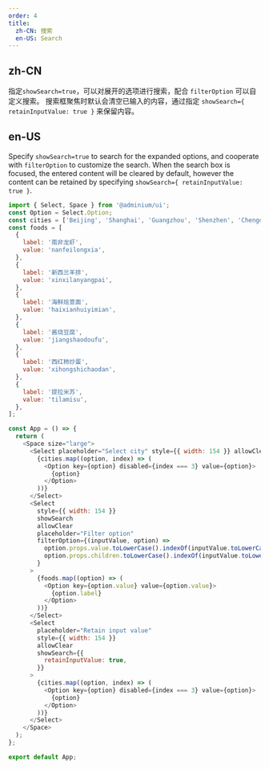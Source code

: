 ```yaml
---
order: 4
title:
  zh-CN: 搜索
  en-US: Search
---
```


## zh-CN

指定`showSearch=true`，可以对展开的选项进行搜索，配合 `filterOption` 可以自定义搜索。
搜索框聚焦时默认会清空已输入的内容，通过指定 `showSearch={ retainInputValue: true }` 来保留内容。

## en-US

Specify `showSearch=true` to search for the expanded options, and cooperate with `filterOption` to customize the search.
When the search box is focused, the entered content will be cleared by default, however the content can be retained by specifying `showSearch={ retainInputValue: true }`.

```js
import { Select, Space } from '@adminium/ui';
const Option = Select.Option;
const cities = ['Beijing', 'Shanghai', 'Guangzhou', 'Shenzhen', 'Chengdu', 'Wuhan'];
const foods = [
  {
    label: '南非龙虾',
    value: 'nanfeilongxia',
  },
  {
    label: '新西兰羊排',
    value: 'xinxilanyangpai',
  },
  {
    label: '海鲜烩意面',
    value: 'haixianhuiyimian',
  },
  {
    label: '酱烧豆腐',
    value: 'jiangshaodoufu',
  },
  {
    label: '西红柿炒蛋',
    value: 'xihongshichaodan',
  },
  {
    label: '提拉米苏',
    value: 'tilamisu',
  },
];

const App = () => {
  return (
    <Space size="large">
      <Select placeholder="Select city" style={{ width: 154 }} allowClear showSearch>
        {cities.map((option, index) => (
          <Option key={option} disabled={index === 3} value={option}>
            {option}
          </Option>
        ))}
      </Select>
      <Select
        style={{ width: 154 }}
        showSearch
        allowClear
        placeholder="Filter option"
        filterOption={(inputValue, option) =>
          option.props.value.toLowerCase().indexOf(inputValue.toLowerCase()) >= 0 ||
          option.props.children.toLowerCase().indexOf(inputValue.toLowerCase()) >= 0
        }
      >
        {foods.map((option) => (
          <Option key={option.value} value={option.value}>
            {option.label}
          </Option>
        ))}
      </Select>
      <Select
        placeholder="Retain input value"
        style={{ width: 154 }}
        allowClear
        showSearch={{
          retainInputValue: true,
        }}
      >
        {cities.map((option, index) => (
          <Option key={option} disabled={index === 3} value={option}>
            {option}
          </Option>
        ))}
      </Select>
    </Space>
  );
};

export default App;
```
